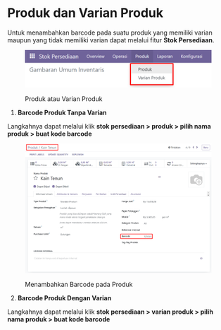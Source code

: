 # Produk dan Varian Produk

Untuk menambahkan barcode pada suatu produk yang memiliki varian maupun yang tidak memiliki varian dapat melalui fitur **Stok Persediaan**.&#x20;

<figure><img src="../../../.gitbook/assets/image (27).png" alt=""><figcaption><p>Produk atau Varian Produk</p></figcaption></figure>

1. **Barcode Produk Tanpa Varian**

Langkahnya dapat melalui klik **stok persediaan > produk > pilih nama produk > buat kode barcode**

<figure><img src="../../../.gitbook/assets/image (28).png" alt=""><figcaption><p>Menambahkan Barcode pada Produk</p></figcaption></figure>

2. **Barcode Produk Dengan Varian**

Langkahnya dapat melalui klik **stok persediaan > varian produk > pilih nama produk > buat kode barcode**



